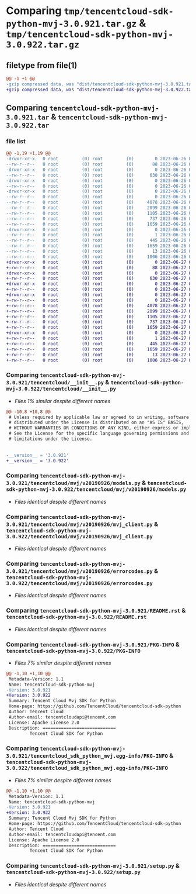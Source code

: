 # Comparing `tmp/tencentcloud-sdk-python-mvj-3.0.921.tar.gz` & `tmp/tencentcloud-sdk-python-mvj-3.0.922.tar.gz`

## filetype from file(1)

```diff
@@ -1 +1 @@
-gzip compressed data, was "dist/tencentcloud-sdk-python-mvj-3.0.921.tar", last modified: Mon Jun 26 00:29:12 2023, max compression
+gzip compressed data, was "dist/tencentcloud-sdk-python-mvj-3.0.922.tar", last modified: Tue Jun 27 00:29:30 2023, max compression
```

## Comparing `tencentcloud-sdk-python-mvj-3.0.921.tar` & `tencentcloud-sdk-python-mvj-3.0.922.tar`

### file list

```diff
@@ -1,19 +1,19 @@
-drwxr-xr-x   0 root         (0) root         (0)        0 2023-06-26 00:29:12.000000 tencentcloud-sdk-python-mvj-3.0.921/
--rw-r--r--   0 root         (0) root         (0)       88 2023-06-26 00:29:12.000000 tencentcloud-sdk-python-mvj-3.0.921/setup.cfg
-drwxr-xr-x   0 root         (0) root         (0)        0 2023-06-26 00:29:12.000000 tencentcloud-sdk-python-mvj-3.0.921/tencentcloud/
--rw-r--r--   0 root         (0) root         (0)      630 2023-06-26 00:29:12.000000 tencentcloud-sdk-python-mvj-3.0.921/tencentcloud/__init__.py
-drwxr-xr-x   0 root         (0) root         (0)        0 2023-06-26 00:29:12.000000 tencentcloud-sdk-python-mvj-3.0.921/tencentcloud/mvj/
--rw-r--r--   0 root         (0) root         (0)        0 2023-06-26 00:29:12.000000 tencentcloud-sdk-python-mvj-3.0.921/tencentcloud/mvj/__init__.py
-drwxr-xr-x   0 root         (0) root         (0)        0 2023-06-26 00:29:12.000000 tencentcloud-sdk-python-mvj-3.0.921/tencentcloud/mvj/v20190926/
--rw-r--r--   0 root         (0) root         (0)        0 2023-06-26 00:29:12.000000 tencentcloud-sdk-python-mvj-3.0.921/tencentcloud/mvj/v20190926/__init__.py
--rw-r--r--   0 root         (0) root         (0)     4078 2023-06-26 00:29:12.000000 tencentcloud-sdk-python-mvj-3.0.921/tencentcloud/mvj/v20190926/models.py
--rw-r--r--   0 root         (0) root         (0)     2099 2023-06-26 00:29:12.000000 tencentcloud-sdk-python-mvj-3.0.921/tencentcloud/mvj/v20190926/mvj_client.py
--rw-r--r--   0 root         (0) root         (0)     1105 2023-06-26 00:29:12.000000 tencentcloud-sdk-python-mvj-3.0.921/tencentcloud/mvj/v20190926/errorcodes.py
--rw-r--r--   0 root         (0) root         (0)      737 2023-06-26 00:29:12.000000 tencentcloud-sdk-python-mvj-3.0.921/README.rst
--rw-r--r--   0 root         (0) root         (0)     1659 2023-06-26 00:29:12.000000 tencentcloud-sdk-python-mvj-3.0.921/PKG-INFO
-drwxr-xr-x   0 root         (0) root         (0)        0 2023-06-26 00:29:12.000000 tencentcloud-sdk-python-mvj-3.0.921/tencentcloud_sdk_python_mvj.egg-info/
--rw-r--r--   0 root         (0) root         (0)        1 2023-06-26 00:29:12.000000 tencentcloud-sdk-python-mvj-3.0.921/tencentcloud_sdk_python_mvj.egg-info/dependency_links.txt
--rw-r--r--   0 root         (0) root         (0)      445 2023-06-26 00:29:12.000000 tencentcloud-sdk-python-mvj-3.0.921/tencentcloud_sdk_python_mvj.egg-info/SOURCES.txt
--rw-r--r--   0 root         (0) root         (0)     1659 2023-06-26 00:29:12.000000 tencentcloud-sdk-python-mvj-3.0.921/tencentcloud_sdk_python_mvj.egg-info/PKG-INFO
--rw-r--r--   0 root         (0) root         (0)       13 2023-06-26 00:29:12.000000 tencentcloud-sdk-python-mvj-3.0.921/tencentcloud_sdk_python_mvj.egg-info/top_level.txt
--rw-r--r--   0 root         (0) root         (0)     1006 2023-06-26 00:29:12.000000 tencentcloud-sdk-python-mvj-3.0.921/setup.py
+drwxr-xr-x   0 root         (0) root         (0)        0 2023-06-27 00:29:30.000000 tencentcloud-sdk-python-mvj-3.0.922/
+-rw-r--r--   0 root         (0) root         (0)       88 2023-06-27 00:29:30.000000 tencentcloud-sdk-python-mvj-3.0.922/setup.cfg
+drwxr-xr-x   0 root         (0) root         (0)        0 2023-06-27 00:29:30.000000 tencentcloud-sdk-python-mvj-3.0.922/tencentcloud/
+-rw-r--r--   0 root         (0) root         (0)      630 2023-06-27 00:29:30.000000 tencentcloud-sdk-python-mvj-3.0.922/tencentcloud/__init__.py
+drwxr-xr-x   0 root         (0) root         (0)        0 2023-06-27 00:29:30.000000 tencentcloud-sdk-python-mvj-3.0.922/tencentcloud/mvj/
+-rw-r--r--   0 root         (0) root         (0)        0 2023-06-27 00:29:30.000000 tencentcloud-sdk-python-mvj-3.0.922/tencentcloud/mvj/__init__.py
+drwxr-xr-x   0 root         (0) root         (0)        0 2023-06-27 00:29:30.000000 tencentcloud-sdk-python-mvj-3.0.922/tencentcloud/mvj/v20190926/
+-rw-r--r--   0 root         (0) root         (0)        0 2023-06-27 00:29:30.000000 tencentcloud-sdk-python-mvj-3.0.922/tencentcloud/mvj/v20190926/__init__.py
+-rw-r--r--   0 root         (0) root         (0)     4078 2023-06-27 00:29:30.000000 tencentcloud-sdk-python-mvj-3.0.922/tencentcloud/mvj/v20190926/models.py
+-rw-r--r--   0 root         (0) root         (0)     2099 2023-06-27 00:29:30.000000 tencentcloud-sdk-python-mvj-3.0.922/tencentcloud/mvj/v20190926/mvj_client.py
+-rw-r--r--   0 root         (0) root         (0)     1105 2023-06-27 00:29:30.000000 tencentcloud-sdk-python-mvj-3.0.922/tencentcloud/mvj/v20190926/errorcodes.py
+-rw-r--r--   0 root         (0) root         (0)      737 2023-06-27 00:29:30.000000 tencentcloud-sdk-python-mvj-3.0.922/README.rst
+-rw-r--r--   0 root         (0) root         (0)     1659 2023-06-27 00:29:30.000000 tencentcloud-sdk-python-mvj-3.0.922/PKG-INFO
+drwxr-xr-x   0 root         (0) root         (0)        0 2023-06-27 00:29:30.000000 tencentcloud-sdk-python-mvj-3.0.922/tencentcloud_sdk_python_mvj.egg-info/
+-rw-r--r--   0 root         (0) root         (0)        1 2023-06-27 00:29:30.000000 tencentcloud-sdk-python-mvj-3.0.922/tencentcloud_sdk_python_mvj.egg-info/dependency_links.txt
+-rw-r--r--   0 root         (0) root         (0)      445 2023-06-27 00:29:30.000000 tencentcloud-sdk-python-mvj-3.0.922/tencentcloud_sdk_python_mvj.egg-info/SOURCES.txt
+-rw-r--r--   0 root         (0) root         (0)     1659 2023-06-27 00:29:30.000000 tencentcloud-sdk-python-mvj-3.0.922/tencentcloud_sdk_python_mvj.egg-info/PKG-INFO
+-rw-r--r--   0 root         (0) root         (0)       13 2023-06-27 00:29:30.000000 tencentcloud-sdk-python-mvj-3.0.922/tencentcloud_sdk_python_mvj.egg-info/top_level.txt
+-rw-r--r--   0 root         (0) root         (0)     1006 2023-06-27 00:29:30.000000 tencentcloud-sdk-python-mvj-3.0.922/setup.py
```

### Comparing `tencentcloud-sdk-python-mvj-3.0.921/tencentcloud/__init__.py` & `tencentcloud-sdk-python-mvj-3.0.922/tencentcloud/__init__.py`

 * *Files 1% similar despite different names*

```diff
@@ -10,8 +10,8 @@
 # Unless required by applicable law or agreed to in writing, software
 # distributed under the License is distributed on an "AS IS" BASIS,
 # WITHOUT WARRANTIES OR CONDITIONS OF ANY KIND, either express or implied.
 # See the License for the specific language governing permissions and
 # limitations under the License.
 
 
-__version__ = '3.0.921'
+__version__ = '3.0.922'
```

### Comparing `tencentcloud-sdk-python-mvj-3.0.921/tencentcloud/mvj/v20190926/models.py` & `tencentcloud-sdk-python-mvj-3.0.922/tencentcloud/mvj/v20190926/models.py`

 * *Files identical despite different names*

### Comparing `tencentcloud-sdk-python-mvj-3.0.921/tencentcloud/mvj/v20190926/mvj_client.py` & `tencentcloud-sdk-python-mvj-3.0.922/tencentcloud/mvj/v20190926/mvj_client.py`

 * *Files identical despite different names*

### Comparing `tencentcloud-sdk-python-mvj-3.0.921/tencentcloud/mvj/v20190926/errorcodes.py` & `tencentcloud-sdk-python-mvj-3.0.922/tencentcloud/mvj/v20190926/errorcodes.py`

 * *Files identical despite different names*

### Comparing `tencentcloud-sdk-python-mvj-3.0.921/README.rst` & `tencentcloud-sdk-python-mvj-3.0.922/README.rst`

 * *Files identical despite different names*

### Comparing `tencentcloud-sdk-python-mvj-3.0.921/PKG-INFO` & `tencentcloud-sdk-python-mvj-3.0.922/PKG-INFO`

 * *Files 7% similar despite different names*

```diff
@@ -1,10 +1,10 @@
 Metadata-Version: 1.1
 Name: tencentcloud-sdk-python-mvj
-Version: 3.0.921
+Version: 3.0.922
 Summary: Tencent Cloud Mvj SDK for Python
 Home-page: https://github.com/TencentCloud/tencentcloud-sdk-python
 Author: Tencent Cloud
 Author-email: tencentcloudapi@tencent.com
 License: Apache License 2.0
 Description: ============================
         Tencent Cloud SDK for Python
```

### Comparing `tencentcloud-sdk-python-mvj-3.0.921/tencentcloud_sdk_python_mvj.egg-info/PKG-INFO` & `tencentcloud-sdk-python-mvj-3.0.922/tencentcloud_sdk_python_mvj.egg-info/PKG-INFO`

 * *Files 7% similar despite different names*

```diff
@@ -1,10 +1,10 @@
 Metadata-Version: 1.1
 Name: tencentcloud-sdk-python-mvj
-Version: 3.0.921
+Version: 3.0.922
 Summary: Tencent Cloud Mvj SDK for Python
 Home-page: https://github.com/TencentCloud/tencentcloud-sdk-python
 Author: Tencent Cloud
 Author-email: tencentcloudapi@tencent.com
 License: Apache License 2.0
 Description: ============================
         Tencent Cloud SDK for Python
```

### Comparing `tencentcloud-sdk-python-mvj-3.0.921/setup.py` & `tencentcloud-sdk-python-mvj-3.0.922/setup.py`

 * *Files identical despite different names*

